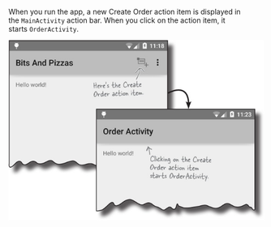 When you run the app, a new Create Order action item is displayed in the `MainActivity` action bar. When you click on the action item, it starts `OrderActivity`.


![](.guides/img/37.png)